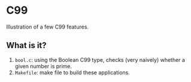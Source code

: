 # C99
Illustration of a few C99 features.

## What is it?
1. `bool.c`: using the Boolean C99 type, checks (very naively) whether a
    given number is prime.
1. `Makefile`: make file to build these applications.
